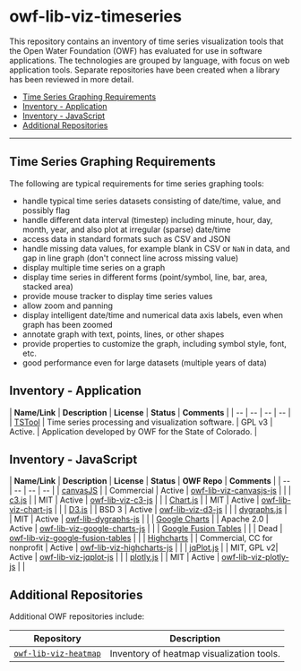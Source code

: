 # owf-lib-viz-timeseries #

This repository contains an inventory of time series visualization tools that
the Open Water Foundation (OWF) has evaluated for use in software applications.
The technologies are grouped by language, with focus on web application tools.
Separate repositories have been created when a library has been reviewed in more detail.

* [Time Series Graphing Requirements](#time-series-graphing-requirements)
* [Inventory - Application](#inventory-application)
* [Inventory - JavaScript](#inventory-javascript)
* [Additional Repositories](#additional-repositories)

---

## Time Series Graphing Requirements ##

The following are typical requirements for time series graphing tools:

* handle typical time series datasets consisting of date/time, value, and possibly flag
* handle different data interval (timestep) including minute, hour, day, month, year,
and also plot at irregular (sparse) date/time
* access data in standard formats such as CSV and JSON
* handle missing data values, for example blank in CSV or `NaN` in data, and gap in line graph
(don't connect line across missing value)
* display multiple time series on a graph
* display time series in different forms (point/symbol, line, bar, area, stacked area)
* provide mouse tracker to display time series values
* allow zoom and panning
* display intelligent date/time and numerical data axis labels, even when graph has been zoomed
* annotate graph with text, points, lines, or other shapes
* provide properties to customize the graph, including symbol style, font, etc.
* good performance even for large datasets (multiple years of data)

## Inventory - Application ##

| **Name/Link** | **Description** | **License** | **Status** | **Comments** |
| -- | -- | -- | -- |
| [TSTool](http://opencdss.state.co.us/opencdss/statedmi/) | Time series processing and visualization software. | GPL v3 | Active. | Application developed by OWF for the State of Colorado. |

## Inventory - JavaScript ##

| **Name/Link** | **Description** | **License** | **Status** | **OWF Repo** | **Comments** |
| -- | -- | -- | -- |
| [canvasJS](https://canvasjs.com/) | | Commercial | Active | [owf-lib-viz-canvasjs-js](https://github.com/OpenWaterFoundation/owf-lib-viz-canvasjs-js) | |
| [c3.js](https://c3js.org/) | | MIT | Active | [owf-lib-viz-c3-js](https://github.com/OpenWaterFoundation/owf-lib-viz-c3-js) | |
| [Chart.js](https://www.chartjs.org/) | | MIT | Active | [owf-lib-viz-chart-js](https://github.com/OpenWaterFoundation/owf-lib-viz-chart-js) | |
| [D3.js](https://d3js.org/) | | BSD 3 | Active | [owf-lib-viz-d3-js](https://github.com/OpenWaterFoundation/owf-lib-viz-d3-js) | |
| [dygraphs.js](http://dygraphs.com/) | | MIT | Active | [owf-lib-dygraphs-js](https://github.com/OpenWaterFoundation/owf-lib-viz-dygraphs-js) | |
| [Google Charts](https://developers.google.com/chart) | | Apache 2.0 | Active | [owf-lib-viz-google-charts-js](https://github.com/OpenWaterFoundation/owf-lib-viz-google-charts-js) | |
| [Google Fusion Tables](https://en.wikipedia.org/wiki/Google_Fusion_Tables) | | | Dead | [owf-lib-viz-google-fusion-tables](https://github.com/OpenWaterFoundation/owf-lib-viz-google-fusion-tables) | |
| [Highcharts](https://www.highcharts.com/) | | Commercial, CC for nonprofit | Active | [owf-lib-viz-highcharts-js](https://github.com/OpenWaterFoundation/owf-lib-viz-highcharts-js) | |
| [jqPlot.js](http://www.jqplot.com/) | | MIT, GPL v2| Active | [owf-lib-viz-jqplot-js](https://github.com/OpenWaterFoundation/owf-lib-viz-jqplot-js) | |
| [plotly.js](https://plot.ly/javascript/) | | MIT | Active | [owf-lib-viz-plotly-js](https://github.com/OpenWaterFoundation/owf-lib-viz-plotly-js) | |

## Additional Repositories ##

Additional OWF repositories include:

| **Repository** | **Description** |
| -- | -- |
| [`owf-lib-viz-heatmap`](https://github.com/OpenWaterFoundation/owf-lib-viz-heatmap) | Inventory of heatmap visualization tools. |
